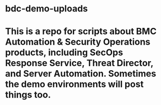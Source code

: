 # bdc-demo-uploads
#
# This is a repo for scripts about BMC Automation & Security Operations products, including SecOps Response Service, Threat Director, and Server Automation.  Sometimes the demo environments will post things too.
